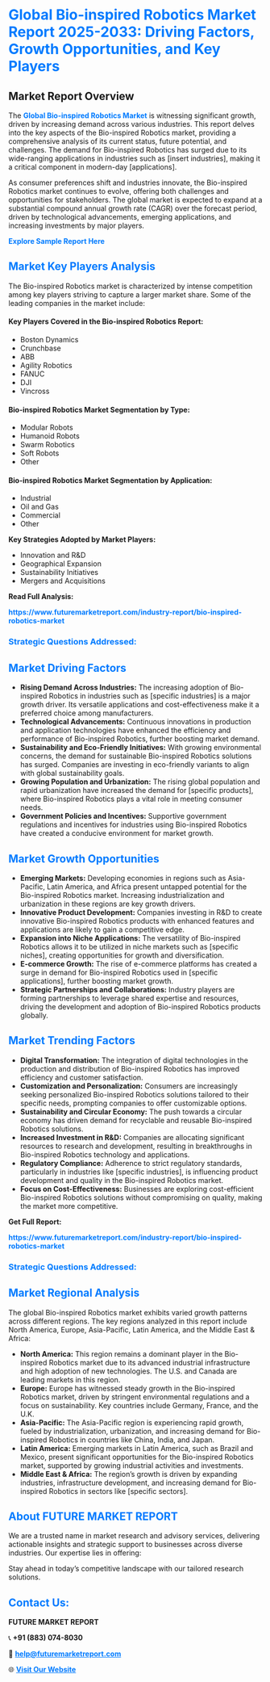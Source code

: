 <h1 style="color: #007BFF;">Global Bio-inspired Robotics Market Report 2025-2033: Driving Factors, Growth Opportunities, and Key Players</h1>

<section id="overview">
<h2>Market Report Overview</h2>
<p>The <a href="https://www.futuremarketreport.com/industry-report/bio-inspired-robotics-market" style="color: #007BFF; text-decoration: none;"><strong>Global Bio-inspired Robotics Market</strong></a> is witnessing significant growth, driven by increasing demand across various industries. This report delves into the key aspects of the Bio-inspired Robotics market, providing a comprehensive analysis of its current status, future potential, and challenges. The demand for Bio-inspired Robotics has surged due to its wide-ranging applications in industries such as [insert industries], making it a critical component in modern-day [applications].</p>
<p>As consumer preferences shift and industries innovate, the Bio-inspired Robotics market continues to evolve, offering both challenges and opportunities for stakeholders. The global market is expected to expand at a substantial compound annual growth rate (CAGR) over the forecast period, driven by technological advancements, emerging applications, and increasing investments by major players.</p>
</section>

<section id="overview">
<p><a href="https://www.futuremarketreport.com/request-sample/reportId=62258" style="color: #007BFF; text-decoration: none;"><strong>Explore Sample Report Here</strong></a></p>
</section>

<section id="key-players">
<h2 style="color: #007BFF;">Market Key Players Analysis</h2>
<p>The Bio-inspired Robotics market is characterized by intense competition among key players striving to capture a larger market share. Some of the leading companies in the market include:</p>
<h4>Key Players Covered in the Bio-inspired Robotics Report:</h4>
<ul><li>Boston Dynamics</li><li>Crunchbase</li><li>ABB</li><li>Agility Robotics</li><li>FANUC</li><li>DJI</li><li>Vincross</li></ul>
<h4>Bio-inspired Robotics Market Segmentation by Type:</h4>
<ul><li>Modular Robots</li><li>Humanoid Robots</li><li>Swarm Robotics</li><li>Soft Robots</li><li>Other</li></ul>

<h4>Bio-inspired Robotics Market Segmentation by Application:</h4>
<ul><li>Industrial</li><li>Oil and Gas</li><li>Commercial</li><li>Other</li></ul>
<p><strong>Key Strategies Adopted by Market Players:</strong></p>
<ul>
<li>Innovation and R&D</li>
<li>Geographical Expansion</li>
<li>Sustainability Initiatives</li>
<li>Mergers and Acquisitions</li>
</ul>
</section>

<section>
<p><strong>Read Full Analysis: </strong></p><a href="https://www.futuremarketreport.com/industry-report/bio-inspired-robotics-market" style="color: #007BFF; text-decoration: none;"><strong>https://www.futuremarketreport.com/industry-report/bio-inspired-robotics-market</strong></a>
<h3 style="color: #007BFF;">Strategic Questions Addressed:</h3>
</section>

<section id="driving-factors">
<h2 style="color: #007BFF;">Market Driving Factors</h2>
<ul>
<li><strong>Rising Demand Across Industries:</strong> The increasing adoption of Bio-inspired Robotics in industries such as [specific industries] is a major growth driver. Its versatile applications and cost-effectiveness make it a preferred choice among manufacturers.</li>
<li><strong>Technological Advancements:</strong> Continuous innovations in production and application technologies have enhanced the efficiency and performance of Bio-inspired Robotics, further boosting market demand.</li>
<li><strong>Sustainability and Eco-Friendly Initiatives:</strong> With growing environmental concerns, the demand for sustainable Bio-inspired Robotics solutions has surged. Companies are investing in eco-friendly variants to align with global sustainability goals.</li>
<li><strong>Growing Population and Urbanization:</strong> The rising global population and rapid urbanization have increased the demand for [specific products], where Bio-inspired Robotics plays a vital role in meeting consumer needs.</li>
<li><strong>Government Policies and Incentives:</strong> Supportive government regulations and incentives for industries using Bio-inspired Robotics have created a conducive environment for market growth.</li>
</ul>
</section>

<section id="growth-opportunities">
<h2 style="color: #007BFF;">Market Growth Opportunities</h2>
<ul>
<li><strong>Emerging Markets:</strong> Developing economies in regions such as Asia-Pacific, Latin America, and Africa present untapped potential for the Bio-inspired Robotics market. Increasing industrialization and urbanization in these regions are key growth drivers.</li>
<li><strong>Innovative Product Development:</strong> Companies investing in R&D to create innovative Bio-inspired Robotics products with enhanced features and applications are likely to gain a competitive edge.</li>
<li><strong>Expansion into Niche Applications:</strong> The versatility of Bio-inspired Robotics allows it to be utilized in niche markets such as [specific niches], creating opportunities for growth and diversification.</li>
<li><strong>E-commerce Growth:</strong> The rise of e-commerce platforms has created a surge in demand for Bio-inspired Robotics used in [specific applications], further boosting market growth.</li>
<li><strong>Strategic Partnerships and Collaborations:</strong> Industry players are forming partnerships to leverage shared expertise and resources, driving the development and adoption of Bio-inspired Robotics products globally.</li>
</ul>
</section>

<section id="trending-factors">
<h2 style="color: #007BFF;">Market Trending Factors</h2>
<ul>
<li><strong>Digital Transformation:</strong> The integration of digital technologies in the production and distribution of Bio-inspired Robotics has improved efficiency and customer satisfaction.</li>
<li><strong>Customization and Personalization:</strong> Consumers are increasingly seeking personalized Bio-inspired Robotics solutions tailored to their specific needs, prompting companies to offer customizable options.</li>
<li><strong>Sustainability and Circular Economy:</strong> The push towards a circular economy has driven demand for recyclable and reusable Bio-inspired Robotics solutions.</li>
<li><strong>Increased Investment in R&D:</strong> Companies are allocating significant resources to research and development, resulting in breakthroughs in Bio-inspired Robotics technology and applications.</li>
<li><strong>Regulatory Compliance:</strong> Adherence to strict regulatory standards, particularly in industries like [specific industries], is influencing product development and quality in the Bio-inspired Robotics market.</li>
<li><strong>Focus on Cost-Effectiveness:</strong> Businesses are exploring cost-efficient Bio-inspired Robotics solutions without compromising on quality, making the market more competitive.</li>
</ul>
</section>

<section>
<p><strong>Get Full Report: </strong></p><a href="https://www.futuremarketreport.com/industry-report/bio-inspired-robotics-market" style="color: #007BFF; text-decoration: none;"><strong>https://www.futuremarketreport.com/industry-report/bio-inspired-robotics-market</strong></a>
<h3 style="color: #007BFF;">Strategic Questions Addressed:</h3>
</section>


<section id="regional-analysis">
<h2 style="color: #007BFF;">Market Regional Analysis</h2>
<p>The global Bio-inspired Robotics market exhibits varied growth patterns across different regions. The key regions analyzed in this report include North America, Europe, Asia-Pacific, Latin America, and the Middle East & Africa:</p>
<ul>
<li><strong>North America:</strong> This region remains a dominant player in the Bio-inspired Robotics market due to its advanced industrial infrastructure and high adoption of new technologies. The U.S. and Canada are leading markets in this region.</li>
<li><strong>Europe:</strong> Europe has witnessed steady growth in the Bio-inspired Robotics market, driven by stringent environmental regulations and a focus on sustainability. Key countries include Germany, France, and the U.K.</li>
<li><strong>Asia-Pacific:</strong> The Asia-Pacific region is experiencing rapid growth, fueled by industrialization, urbanization, and increasing demand for Bio-inspired Robotics in countries like China, India, and Japan.</li>
<li><strong>Latin America:</strong> Emerging markets in Latin America, such as Brazil and Mexico, present significant opportunities for the Bio-inspired Robotics market, supported by growing industrial activities and investments.</li>
<li><strong>Middle East & Africa:</strong> The region’s growth is driven by expanding industries, infrastructure development, and increasing demand for Bio-inspired Robotics in sectors like [specific sectors].</li>
</ul>
</section>

<footer>
<h2 style="color: #007BFF;">About FUTURE MARKET REPORT</h2>
<p>We are a trusted name in market research and advisory services, delivering actionable insights and strategic support to businesses across diverse industries. Our expertise lies in offering:</p>

<p>Stay ahead in today’s competitive landscape with our tailored research solutions.</p>

<h2 style="color: #007BFF;">Contact Us:</h2>
<p><strong>FUTURE MARKET REPORT</strong></p>
<p>📞 <strong>+91 (883) 074-8030</strong></p>
<p>📧 <strong><a href="mailto:help@futuremarketreport.com" style="color: #007BFF;">help@futuremarketreport.com</a></strong></p>
<p>🌐 <strong><a href="https://www.futuremarketreport.com/" style="color: #007BFF;">Visit Our Website</a></strong></p>
</footer>